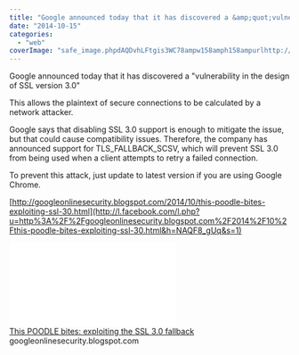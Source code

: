 ```yaml
---
title: "Google announced today that it has discovered a &amp;quot;vulnerability in the design of..."
date: "2014-10-15"
categories: 
  - "web"
coverImage: "safe_image.phpdAQDvhLFtgis3WC78ampw158amph158ampurlhttp://2.bp_.blogspot.com/-ZVxEkrY04Fs/U15D5uCL-xI/AAAAAAAAOdQ/pJ-Wc99LmPY/s1600/logo_col_874x288.png"
---
```


Google announced today that it has discovered a "vulnerability in the design of SSL version 3.0"  
  
This allows the plaintext of secure connections to be calculated by a network attacker.  
  
Google says that disabling SSL 3.0 support is enough to mitigate the issue, but that could cause compatibility issues. Therefore, the company has announced support for TLS\_FALLBACK\_SCSV, which will prevent SSL 3.0 from being used when a client attempts to retry a failed connection.  
  
To prevent this attack, just update to latest version if you are using Google Chrome.  
  
[http://googleonlinesecurity.blogspot.com/2014/10/this-poodle-bites-exploiting-ssl-30.html](http://l.facebook.com/l.php?u=http%3A%2F%2Fgoogleonlinesecurity.blogspot.com%2F2014%2F10%2Fthis-poodle-bites-exploiting-ssl-30.html&h=NAQF8_gUq&s=1)  
  
[![](images/safe_image.php?d=AQDvhLFtgis3WC78&w=158&h=158&url=http%3A%2F%2F2.bp.blogspot.com%2F-ZVxEkrY04Fs%2FU15D5uCL-xI%2FAAAAAAAAOdQ%2FpJ-Wc99LmPY%2Fs1600%2Flogo_col_874x288.png)](http://l.facebook.com/l.php?u=http%3A%2F%2Fgoogleonlinesecurity.blogspot.com%2F2014%2F10%2Fthis-poodle-bites-exploiting-ssl-30.html&h=iAQGbv6ip&s=1)  
[This POODLE bites: exploiting the SSL 3.0 fallback](http://l.facebook.com/l.php?u=http%3A%2F%2Fgoogleonlinesecurity.blogspot.com%2F2014%2F10%2Fthis-poodle-bites-exploiting-ssl-30.html&h=yAQGlLcTE&s=1)  
googleonlinesecurity.blogspot.com
